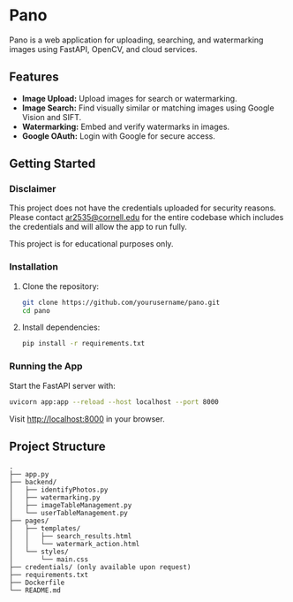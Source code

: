 # Pano

Pano is a web application for uploading, searching, and watermarking images using FastAPI, OpenCV, and cloud services.

## Features

- **Image Upload:** Upload images for search or watermarking.
- **Image Search:** Find visually similar or matching images using Google Vision and SIFT.
- **Watermarking:** Embed and verify watermarks in images.
- **Google OAuth:** Login with Google for secure access.

## Getting Started

### Disclaimer

This project does not have the credentials uploaded for security reasons. Please contact ar2535@cornell.edu for the entire codebase which includes the credentials and will allow the app to run fully.

This project is for educational purposes only.

### Installation

1. Clone the repository:
    ```bash
    git clone https://github.com/yourusername/pano.git
    cd pano
    ```

2. Install dependencies:
    ```bash
    pip install -r requirements.txt
    ```

### Running the App

Start the FastAPI server with:

```bash
uvicorn app:app --reload --host localhost --port 8000
```

Visit [http://localhost:8000](http://localhost:8000) in your browser.

## Project Structure

```
.
├── app.py
├── backend/
│   ├── identifyPhotos.py
│   ├── watermarking.py
│   ├── imageTableManagement.py
│   └── userTableManagement.py
├── pages/
│   ├── templates/
│   │   ├── search_results.html
│   │   └── watermark_action.html
│   └── styles/
│       └── main.css
├── credentials/ (only available upon request)
├── requirements.txt
├── Dockerfile
└── README.md
```
